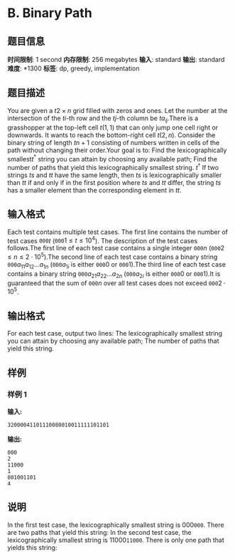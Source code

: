# B. Binary Path

## 题目信息

**时间限制**: 1 second
**内存限制**: 256 megabytes
**输入**: standard
**输出**: standard
**难度**: *1300
**标签**: dp, greedy, implementation

## 题目描述

You are given a $t$$2 \times n$ grid filled with zeros and ones. Let the number at the intersection of the $t$$i$-th row and the $t$$j$-th column be $t$$a_{ij}$.There is a grasshopper at the top-left cell $t$$(1, 1)$ that can only jump one cell right or downwards. It wants to reach the bottom-right cell $t$$(2, n)$. Consider the binary string of length $t$$n+1$ consisting of numbers written in cells of the path without changing their order.Your goal is to: Find the lexicographically smallest$t$$^\dagger$ string you can attain by choosing any available path; Find the number of paths that yield this lexicographically smallest string. $t$$^\dagger$ If two strings $t$$s$ and $t$$t$ have the same length, then $t$$s$ is lexicographically smaller than $t$$t$ if and only if in the first position where $t$$s$ and $t$$t$ differ, the string $t$$s$ has a smaller element than the corresponding element in $t$$t$.

## 输入格式

Each test contains multiple test cases. The first line contains the number of test cases $\mathtt{000}$$t$ ($\mathtt{000}$$1 \le t \le 10^4$). The description of the test cases follows.The first line of each test case contains a single integer $\mathtt{000}$$n$ ($\mathtt{000}$$2 \le n \le 2 \cdot 10^5$).The second line of each test case contains a binary string $\mathtt{000}$$a_{11} a_{12} \ldots a_{1n}$ ($\mathtt{000}$$a_{1i}$ is either $\mathtt{000}$$0$ or $\mathtt{000}$$1$).The third line of each test case contains a binary string $\mathtt{000}$$a_{21} a_{22} \ldots a_{2n}$ ($\mathtt{000}$$a_{2i}$ is either $\mathtt{000}$$0$ or $\mathtt{000}$$1$).It is guaranteed that the sum of $\mathtt{000}$$n$ over all test cases does not exceed $\mathtt{000}$$2 \cdot 10^5$.

## 输出格式

For each test case, output two lines: The lexicographically smallest string you can attain by choosing any available path; The number of paths that yield this string.

## 样例

### 样例 1

**输入:**
```
32000041101110080010011111101101
```

**输出:**
```
000
2
11000
1
001001101
4
```

## 说明

In the first test case, the lexicographically smallest string is 000$\mathtt{000}$. There are two paths that yield this string: In the second test case, the lexicographically smallest string is 11000$\mathtt{11000}$. There is only one path that yields this string:
